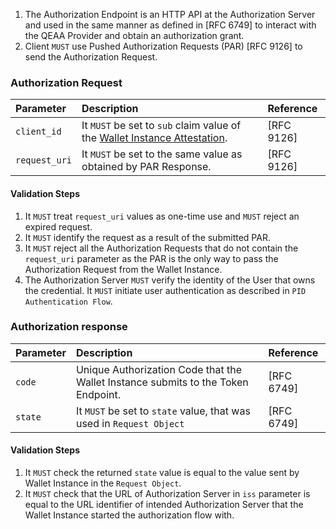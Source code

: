 1. The Authorization Endpoint is an HTTP API at the Authorization Server and used in the same manner as defined
   in [RFC 6749] to interact with the QEAA Provider and obtain an authorization grant.
2. Client `MUST` use Pushed Authorization Requests (PAR) [RFC 9126] to send the Authorization Request.

### Authorization Request

|Parameter|Description|Reference|
|:----|:----|:----|
|`client_id`|It `MUST` be set to `sub` claim value of the [Wallet Instance Attestation](#wia-jwt).|[RFC 9126]|
|`request_uri`|It `MUST` be set to the same value as obtained by PAR Response.|[RFC 9126]|

<a id="authorization-request-validation-steps"></a>
#### Validation Steps

1. It `MUST` treat `request_uri` values as one-time use and `MUST` reject an expired request.
2. It `MUST` identify the request as a result of the submitted PAR.
3. It `MUST` reject all the Authorization Requests that do not contain the `request_uri` parameter as the PAR is the
   only way to pass the Authorization Request from the Wallet Instance.
4. The Authorization Server `MUST` verify the identity of the User that owns the credential. It `MUST` initiate user
   authentication as described in `PID Authentication Flow`.

### Authorization response

|Parameter|Description|Reference|
|:----|:----|:----|
|`code`|Unique Authorization Code that the Wallet Instance submits to the Token Endpoint.|[RFC 6749]|
|`state`|It `MUST` be set to `state` value, that was used in `Request Object`|[RFC 6749]|

<a id="authorization-response-validation-steps"></a>
#### Validation Steps

1. It `MUST` check the returned `state` value is equal to the value sent by Wallet Instance in the `Request Object`.
2. It `MUST` check that the URL of Authorization Server in `iss` parameter is equal to the URL identifier of intended
   Authorization Server that the Wallet Instance started the authorization flow with.
